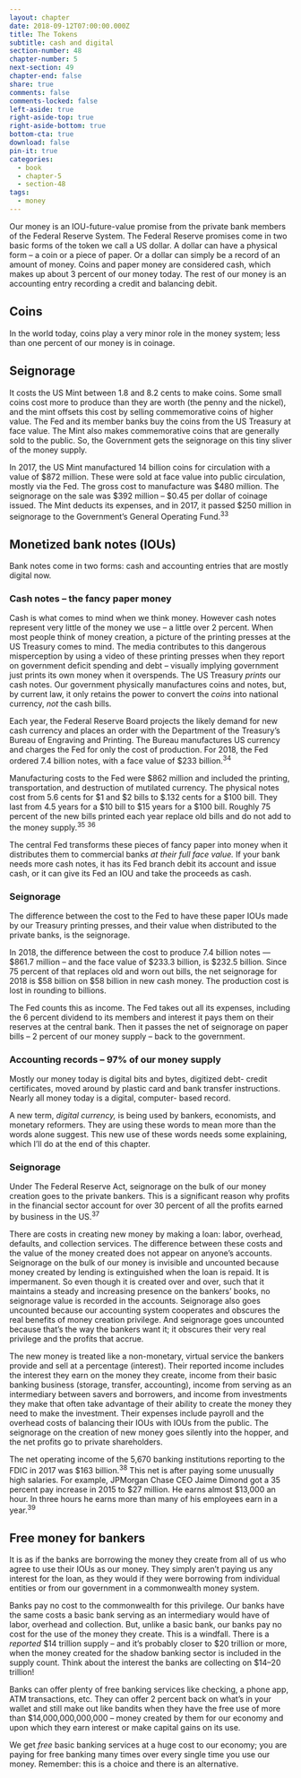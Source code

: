 ```yaml
---
layout: chapter
date: 2018-09-12T07:00:00.000Z
title: The Tokens
subtitle: cash and digital
section-number: 48
chapter-number: 5
next-section: 49
chapter-end: false
share: true
comments: false
comments-locked: false
left-aside: true
right-aside-top: true
right-aside-bottom: true
bottom-cta: true
download: false
pin-it: true
categories:
  - book
  - chapter-5
  - section-48
tags:
  - money
---
```

Our money is an IOU-future-value promise from the private bank
members of the Federal Reserve System. The Federal Reserve
promises come in two basic forms of the token we call a US dollar.
A dollar can have a physical form – a coin or a piece of paper. Or a
dollar can simply be a record of an amount of money. Coins and
paper money are considered cash, which makes up about 3 percent
of our money today. The rest of our money is an accounting entry
recording a credit and balancing debit.

## Coins

In the world today, coins play a very minor role in the money system;
less than one percent of our money is in coinage.

## Seignorage

It costs the US Mint between 1.8 and 8.2 cents to make coins.
Some small coins cost more to produce than they are worth (the
penny and the nickel), and the mint offsets this cost by selling
commemorative coins of higher value. The Fed and its member banks
buy the coins from the US Treasury at face value. The Mint also
makes commemorative coins that are generally sold to the public.
So, the Government gets the seignorage on this tiny sliver of the
money supply.

In 2017, the US Mint manufactured 14 billion coins for circulation
with a value of $872 million. These were sold at face value into public
circulation, mostly via the Fed. The gross cost to manufacture was
$480 million. The seignorage on the sale was $392 million – $0.45 per
dollar of coinage issued. The Mint deducts its expenses, and in 2017,
it passed $250 million in seignorage to the Government’s General
Operating Fund.<sup>33</sup>

## Monetized bank notes (IOUs)

Bank notes come in two forms: cash and accounting entries that are
mostly digital now.

### Cash notes – the fancy paper money

Cash is what comes to mind when we think money. However
cash notes represent very little of the money we use – a little over
2 percent. When most people think of money creation, a picture of
the printing presses at the US Treasury comes to mind. The media
contributes to this dangerous misperception by using a video of these
printing presses when they report on government deficit spending
and debt – visually implying government just prints its own money
when it overspends. The US Treasury _prints_ our cash notes. Our
government physically manufactures coins and notes, but, by current
law, it only retains the power to convert the _coins_ into national
currency, _not_ the cash bills.

Each year, the Federal Reserve Board projects the likely demand
for new cash currency and places an order with the Department
of the Treasury’s Bureau of Engraving and Printing. The Bureau
manufactures US currency and charges the Fed for only the cost of
production. For 2018, the Fed ordered 7.4 billion notes, with a face
value of $233 billion.<sup>34</sup>

Manufacturing costs to the Fed were $862 million and included the
printing, transportation, and destruction of mutilated currency. The
physical notes cost from 5.6 cents for $1 and $2 bills to $.132 cents
for a $100 bill. They last from 4.5 years for a $10 bill to $15 years for
a $100 bill. Roughly 75 percent of the new bills printed each year
replace old bills and do not add to the money supply.<sup>35</sup> <sup>36</sup>

The central Fed transforms these pieces of fancy paper into money
when it distributes them to commercial banks _at their full face value._
If your bank needs more cash notes, it has its Fed branch debit its
account and issue cash, or it can give its Fed an IOU and take the
proceeds as cash.

### Seignorage

The difference between the cost to the Fed to have these paper
IOUs made by our Treasury printing presses, and their value when
distributed to the private banks, is the seignorage.

In 2018, the difference between the cost to produce 7.4 billion notes — $861.7 million – and the face value of $233.3 billion, is $232.5 billion.
    Since 75 percent of that replaces old and worn out bills, the net
    seignorage for 2018 is $58 billion on $58 billion in new cash money.
The production cost is lost in rounding to billions.

The Fed counts this as income. The Fed takes out all its expenses,
including the 6 percent dividend to its members and interest it pays
them on their reserves at the central bank. Then it passes the net of
seignorage on paper bills – 2 percent of our money supply – back to
the government.

### Accounting records – 97% of our money supply

Mostly our money today is digital bits and bytes, digitized debt-
credit certificates, moved around by plastic card and bank transfer
instructions. Nearly all money today is a digital, computer-
based record.

A new term, _digital currency,_ is being used by bankers, economists,
and monetary reformers. They are using these words to mean more
than the words alone suggest. This new use of these words needs
some explaining, which I’ll do at the end of this chapter.

### Seignorage

Under The Federal Reserve Act, seignorage on the bulk of our money
creation goes to the private bankers. This is a significant reason why
profits in the financial sector account for over 30 percent of all the
profits earned by business in the US.<sup>37</sup>

There are costs in creating new money by making a loan: labor, overhead, defaults, and collection services. The difference between
these costs and the value of the money created does not appear on
anyone’s accounts. Seignorage on the bulk of our money is invisible
and uncounted because money created by lending is extinguished
when the loan is repaid. It is impermanent. So even though it is
created over and over, such that it maintains a steady and increasing
presence on the bankers’ books, no seignorage value is recorded in
the accounts. Seignorage also goes uncounted because our accounting
system cooperates and obscures the real benefits of money creation
privilege. And seignorage goes uncounted because that’s the way the
bankers want it; it obscures their very real privilege and the profits
that accrue.

The new money is treated like a non-monetary, virtual service the
bankers provide and sell at a percentage (interest). Their reported
income includes the interest they earn on the money they create,
income from their basic banking business (storage, transfer,
accounting), income from serving as an intermediary between savers
and borrowers, and income from investments they make that often
take advantage of their ability to create the money they need to make
the investment. Their expenses include payroll and the overhead costs
of balancing their IOUs with IOUs from the public. The seignorage on
the creation of new money goes silently into the hopper, and the net
profits go to private shareholders.

The net operating income of the 5,670 banking institutions reporting
to the FDIC in 2017 was $163 billion.<sup>38</sup> This net is after paying some
unusually high salaries. For example, JPMorgan Chase CEO Jaime
Dimond got a 35 percent pay increase in 2015 to $27 million. He
earns almost $13,000 an hour. In three hours he earns more than
many of his employees earn in a year.<sup>39</sup>

## Free money for bankers

It is as if the banks are borrowing the money they create from all of us
who agree to use their IOUs as our money. They simply aren’t paying
us any interest for the loan, as they would if they were borrowing from individual entities or from our government in a commonwealth
money system.

Banks pay no cost to the commonwealth for this privilege. Our banks
have the same costs a basic bank serving as an intermediary would
have of labor, overhead and collection. But, unlike a basic bank,
our banks pay no cost for the use of the money they create. This is
a windfall. There is a _reported_ $14 trillion supply – and it’s probably
closer to $20 trillion or more, when the money created for the
shadow banking sector is included in the supply count. Think about
the interest the banks are collecting on $14–20 trillion!

Banks can offer plenty of free banking services like checking, a phone
app, ATM transactions, etc. They can offer 2 percent back on what’s
in your wallet and still make out like bandits when they have the free
use of more than $14,000,000,000,000 – money created by them
for our economy and upon which they earn interest or make capital
gains on its use.

We get _free_ basic banking services at a huge cost to our economy; you
are paying for free banking many times over every single time you use
our money. Remember: this is a choice and there is an alternative.
